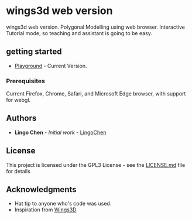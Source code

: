 # wings3d web version
wings3d web version. Polygonal Modelling using web browser. Interactive Tutorial mode, so teaching and assistant is going to be easy.

## getting started
* [Playground](https://www.wings3d.net) - Current Version.

### Prerequisites
Current Firefox, Chrome, Safari, and Microsoft Edge browser, with support for webgl.

## Authors
* **Lingo Chen** - *Initial work* - [LingoChen](https://github.com/lingochen)

## License
This project is licensed under the GPL3 License - see the [LICENSE.md](LICENSE.md) file for details

## Acknowledgments
* Hat tip to anyone who's code was used.
* Inspiration from [Wings3D](https://www.wings3d.com)
